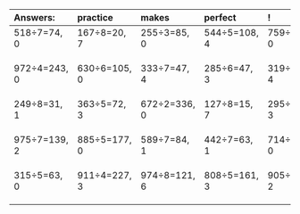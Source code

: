 | Answers: | practice | makes | perfect | ! |
| :--- | :--- | :--- | :--- | :--- |
| 518÷7=74, 0 | 167÷8=20, 7 | 255÷3=85, 0 | 544÷5=108, 4 | 759÷3=253, 0 | 
|   |   |   |   |   | 
|   |   |   |   |   | 
|   |   |   |   |   | 
| 972÷4=243, 0 | 630÷6=105, 0 | 333÷7=47, 4 | 285÷6=47, 3 | 319÷9=35, 4 | 
|   |   |   |   |   | 
|   |   |   |   |   | 
|   |   |   |   |   | 
| 249÷8=31, 1 | 363÷5=72, 3 | 672÷2=336, 0 | 127÷8=15, 7 | 295÷4=73, 3 | 
|   |   |   |   |   | 
|   |   |   |   |   | 
|   |   |   |   |   | 
| 975÷7=139, 2 | 885÷5=177, 0 | 589÷7=84, 1 | 442÷7=63, 1 | 714÷2=357, 0 | 
|   |   |   |   |   | 
|   |   |   |   |   | 
|   |   |   |   |   | 
| 315÷5=63, 0 | 911÷4=227, 3 | 974÷8=121, 6 | 808÷5=161, 3 | 905÷7=129, 2 | 
|   |   |   |   |   | 
|   |   |   |   |   | 
|   |   |   |   |   | 
